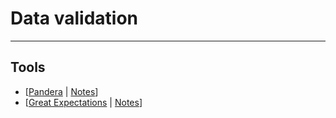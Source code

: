 # Data validation
***

## Tools
- [[Pandera](https://pandera.readthedocs.io/en/stable/) | [Notes]()]
- [[Great Expectations](https://greatexpectations.io/) | [Notes]()]
